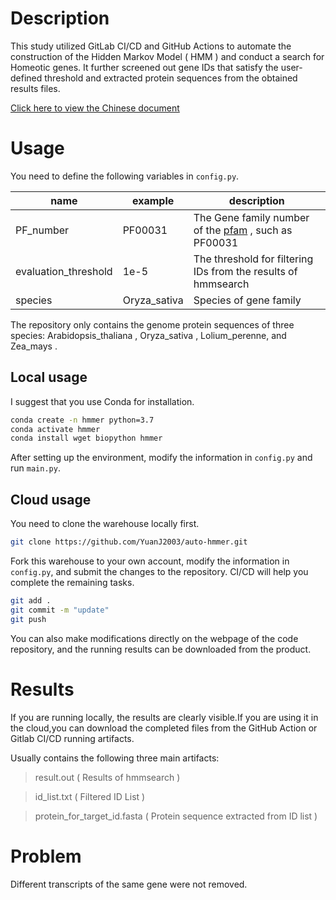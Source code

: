 # Description

This study utilized GitLab CI/CD and GitHub Actions to automate the construction of the Hidden Markov Model ( HMM ) and conduct a search for Homeotic genes. It further screened out gene IDs that satisfy the user-defined threshold and extracted protein sequences from the obtained results files.

[Click here to view the Chinese document](https://www.hieroglyphs.top/posts/e745dc74/)

# Usage

You need to define the following variables in `config.py`.

| name | example | description |
| -- | -- | -- |
| PF_number | PF00031 | The Gene family number of the [pfam](http://pfam-legacy.xfam.org/) , such as PF00031 |
| evaluation_threshold | 1e-5 | The threshold for filtering IDs from the results of hmmsearch |
| species | Oryza_sativa | Species of gene family |

The repository only contains the genome protein sequences of three species: Arabidopsis_thaliana , Oryza_sativa , Lolium_perenne, and Zea_mays .

## Local usage

I suggest that you use Conda for installation.

```bash
conda create -n hmmer python=3.7
conda activate hmmer
conda install wget biopython hmmer
```

After setting up the environment, modify the information in `config.py` and run `main.py`.

## Cloud usage

You need to clone the warehouse locally first.

```bash
git clone https://github.com/YuanJ2003/auto-hmmer.git
```

Fork this warehouse to your own account, modify the information in `config.py`, and submit the changes to the repository. CI/CD will help you complete the remaining tasks.

```bash
git add .
git commit -m "update"
git push
```

You can also make modifications directly on the webpage of the code repository, and the running results can be downloaded from the product.

# Results

If you are running locally, the results are clearly visible.If you are using it in the cloud,you can download the completed files from the GitHub Action or Gitlab CI/CD running artifacts.

Usually contains the following three main artifacts:

> result.out ( Results of hmmsearch )

> id_list.txt ( Filtered ID List )

> protein_for_target_id.fasta ( Protein sequence extracted from ID list )

# Problem

Different transcripts of the same gene were not removed.
